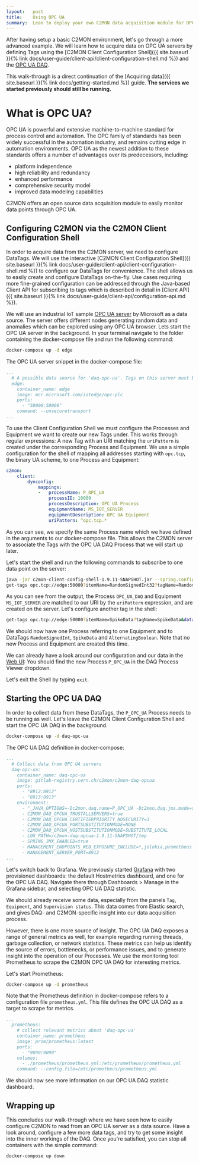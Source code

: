 ```yaml
---
layout:   post
title:    Using OPC UA
summary:  Lean to deploy your own C2MON data acquisition module for OPC UA servers.
---
```


After having setup a basic C2MON environment, let's go through a more advanced example. We will learn how to acquire 
data on OPC UA servers by defining Tags using the [C2MON Client Configuration Shell]({{ site.baseurl }}{% link docs/user-guide/client-api/client-configuration-shell.md %}) 
and the [OPC UA DAQ](https://github.com/c2mon/c2mon-daq-opcua). 
 
 This walk-through is a direct continuation of the [Acquiring data]({{ site.baseurl }}{% link docs/getting-started.md %}) guide. 
**The services we started previously should still be running.** 

# What is OPC UA?

OPC UA is powerful and extensive machine-to-machine standard for process control and automation. The OPC family of 
standards has been widely successful in the automation industry, and remains cutting edge in automation environments. 
OPC UA as the newest addition to these standards offers a number of advantages over its predecessors, including:

* platform independence
* high reliability and redundancy
* enhanced performance
* comprehensive security model
* improved data modeling capabilities

C2MON offers an open source data acquisition module to easily monitor data points through OPC UA. 


## Configuring C2MON via the C2MON Client Configuration Shell

In order to acquire data from the C2MON server, we need to configure DataTags. We will use the interactive 
[C2MON Client Configuration Shell]({{ site.baseurl }}{% link docs/user-guide/client-api/client-configuration-shell.md %}) 
to configure our DataTags for convenience. The shell allows us to easily create and configure DataTags on-the-fly. 
Use cases requiring more fine-grained configuration can be addressed through the Java-based Client API for subscribing 
to tags which is described in detail in [Client API]({{ site.baseurl }}{% link docs/user-guide/client-api/configuration-api.md %}).

We will use an industrial IoT sample [OPC UA server](https://github.com/Azure-Samples/iot-edge-opc-plc) by Microsoft as a data source.
The server offers different nodes generating random data and anomalies which can be explored using any OPC UA browser. 
Lets start the OPC UA server in the background. In your terminal navigate to the folder containing the docker-compose 
file and run the following command:


```bash
docker-compose up -d edge
```

The OPC UA server snippet in the docker-compose file:

```yaml
...
  # A possible data source for 'daq-opc-ua'. Tags on this server must be configured on 'c2mon' before the 'daq-opc-ua' will acquire data.
  edge:
    container_name: edge
    image: mcr.microsoft.com/iotedge/opc-plc
    ports:
      - "50000:50000"
    command: --unsecuretransport
...
```

To use the Client Configuration Shell we must configure the Processes and Equipment we want to create our new Tags under.
This works through regular expressions: A new Tag with an URI matching the `uriPattern` is created under the corresponding
Process and Equipment. We use a simple configuration for the shell of mapping all addresses starting with `opc.tcp`, the 
binary UA scheme, to one Process and Equipment:

```yaml
c2mon:
    client:
        dynconfig:
            mappings:
            -   processName: P_OPC_UA
                processID: 10000
                processDescription: OPC UA Process
                equipmentName: MS_IOT_SERVER
                equipmentDescription: OPC UA Equipment
                uriPattern: ^opc.tcp.*
```

As you can see, we specify the same Process name which we have defined in the arguments to our docker-compose file. 
This allows the C2MON server to associate the Tags with the OPC UA DAQ Process that we will start up later.  

Let's start the shell and run the following commands to subscribe to one data point on the server:

```bash
java -jar c2mon-client-config-shell-1.9.11-SNAPSHOT.jar --spring.config.additional-location=file://<PROPERTIES FILE LOCATION>
get-tags opc.tcp://edge:50000?itemName=RandomSignedInt32?tagName=RandomSignedInt&dataType=java.lang.Integer&setNamespace=2
```

As you can see from the output, the Process `OPC_UA_DAQ` and Equipment `MS_IOT_SERVER` are matched to our URI by the 
`uriPattern` expression, and are created on the server. Let's configure another tag in the shell:

```bash
get-tags opc.tcp://edge:50000?itemName=SpikeData?tagName=SpikeData&dataType=java.lang.Double&setNamespace=2;opc.tcp://edge:50000?itemName=AlternatingBoolean?tagName=AlternatingBoolean&dataType=java.lang.Boolean&setNamespace=2
```

We should now have one Process referring to one Equipment and to DataTags `RandomSignedInt`, `SpikeData` and `AlternatingBoolean`.
Note that no new Process and Equipment are created this time.

We can already have a look around our configuration and our data in the [Web UI](http://localhost:8080/c2mon-web-ui): 
You should find the new Process `P_OPC_UA` in the DAQ Process Viewer dropdown.

Let's exit the Shell by typing `exit`. 

## Starting the OPC UA DAQ

In order to collect data from these DataTags, the `P_OPC_UA` Process needs to be running as well. 
Let's leave the C2MON Client Configuration Shell and start the OPC UA DAQ in the background.

```bash
docker-compose up -d daq-opc-ua
```

The OPC UA DAQ definition in docker-compose:
```yaml
...
  # Collect data from OPC UA servers
  daq-opc-ua:
    container_name: daq-opc-ua
    image: gitlab-registry.cern.ch/c2mon/c2mon-daq-opcua
    ports:
      - "8912:8912"
      - "8913:8913"
    environment:
      - "_JAVA_OPTIONS=-Dc2mon.daq.name=P_OPC_UA -Dc2mon.daq.jms.mode=single -Dc2mon.daq.jms.url=tcp://mq:61616 -Dc2mon.client.jms.url=tcp://mq:61616"
      - C2MON_DAQ_OPCUA_TRUSTALLSERVERS=true
      - C2MON_DAQ_OPCUA_CERTIFIERPRIORITY_NOSECURITY=3
      - C2MON_DAQ_OPCUA_PORTSUBSTITUTIONMODE=NONE
      - C2MON_DAQ_OPCUA_HOSTSUBSTITUTIONMODE=SUBSTITUTE_LOCAL
      - LOG_PATH=/c2mon-daq-opcua-1.9.11-SNAPSHOT/tmp
      - SPRING_JMX_ENABLED=true
      - MANAGEMENT_ENDPOINTS_WEB_EXPOSURE_INCLUDE=*,jolokia,prometheus
      - MANAGEMENT_SERVER_PORT=8912
...
```

Let's switch back to Grafana. We previously started [Grafana](http://localhost:3000) with two provisioned dashboards: 
the default Hostmetrics dashboard, and one for the OPC UA DAQ. Navigate there through Dashboards > Manage in the Grafana 
sidebar, and selecting OPC UA DAQ statistic.

We should already receive some data, especially from the panels `Tag`, `Equipment`, and `Supervision status`. 
This data comes from Elastic search, and gives DAQ- and C2MON-specific insight into our data acquisition process.

However, there is one more source of insight. The OPC UA DAQ exposes a range of general metrics as well, for example 
regarding running threads, garbage collection, or network statistics. These metrics can help us identify the source of 
errors, bottlenecks, or performance issues, and to generate insight into the operation of our Processes. 
We use the monitoring tool Prometheus to scrape the C2MON OPC UA DAQ for interesting metrics. 

Let's start Prometheus:

````bash
docker-compose up -d prometheus
````

Note that the Prometheus definition in docker-compose refers to a configuration file `prometheus.yml`. This file defines 
the OPC UA DAQ as a target to scrape for metrics.

```yaml
...
  prometheus:
    # collect relevant metrics about 'daq-opc-ua'
    container_name: prometheus
    image: prom/prometheus:latest
    ports:
      - "9090:9090"
    volumes:
      - ./prometheus/prometheus.yml:/etc/prometheus/prometheus.yml
    command: --config.file=/etc/prometheus/prometheus.yml
```

We should now see more information on our OPC UA DAQ statistic dashboard. 

## Wrapping up

This concludes our walk-through where we have seen how to easily configure C2MON to read from an OPC UA server as a data 
source. Have a look around, configure a few more data tags, and try to get some insight into the inner workings of the DAQ.
Once you're satisfied, you can stop all containers with the simple command:

````bash
docker-compose up down
````
